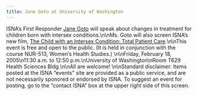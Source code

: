 ```yaml
---
title: Jane Goto at University of Washington
---
```


<span class="caps">ISNA</span>&#8217;s First Responder [Jane Goto][1] will speak about changes in treatment for children born with intersex conditions.\n\nMs. Goto will also screen <span class="caps">ISNA</span>&#8217;s new film, [The Child with an Intersex Condition: Total Patient Care][2].\n\nThis event is free and open to the public. (It is held in conjunction with the course <span class="caps">NUR</span>-513, Women&#8217;s Health Studies.) \n\nFriday, February 18, 2005\n11:30 a.m. to 12:50 p.m.\nUniversity of Washington\nRoom T629 Health Sciences Bldg.\n\nAll are welcome! \n\nStandard disclaimer: Items posted at the <span class="caps">ISNA</span> &#8220;events&#8221; site are provided as a public service, and are not necessarily sponored or endorsed by <span class="caps">ISNA</span>. To suggest an event for posting, go to the &#8220;contact <span class="caps">ISNA</span>&#8221; box at the upper right side of this screen.

 [1]: /about/goto
 [2]: /totalpatientcare